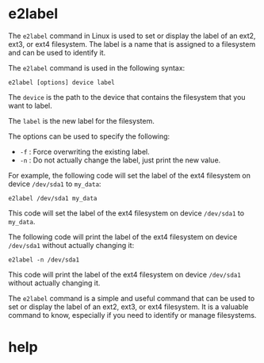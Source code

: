 # e2label 

The `e2label` command in Linux is used to set or display the label of an ext2, ext3, or ext4 filesystem. The label is a name that is assigned to a filesystem and can be used to identify it.

The `e2label` command is used in the following syntax:

```
e2label [options] device label
```

The `device` is the path to the device that contains the filesystem that you want to label.

The `label` is the new label for the filesystem.

The options can be used to specify the following:

* `-f` : Force overwriting the existing label.
* `-n` : Do not actually change the label, just print the new value.

For example, the following code will set the label of the ext4 filesystem on device `/dev/sda1` to `my_data`:

```
e2label /dev/sda1 my_data
```

This code will set the label of the ext4 filesystem on device `/dev/sda1` to `my_data`.

The following code will print the label of the ext4 filesystem on device `/dev/sda1` without actually changing it:

```
e2label -n /dev/sda1
```

This code will print the label of the ext4 filesystem on device `/dev/sda1` without actually changing it.

The `e2label` command is a simple and useful command that can be used to set or display the label of an ext2, ext3, or ext4 filesystem. It is a valuable command to know, especially if you need to identify or manage filesystems.




# help 

```

```
